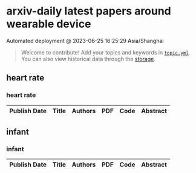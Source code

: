 # arxiv-daily latest papers around wearable device
Automated deployment @ 2023-06-25 16:25:29 Asia/Shanghai
> Welcome to contribute! Add your topics and keywords in [`topic.yml`]({repo_url}/blob/main/database/topic.yml).
> You can also view historical data through the [storage]({repo_url}/blob/main/database/storage).

## heart rate

### heart rate
|Publish Date|Title|Authors|PDF|Code|Abstract|
| :---: | :---: | :---: | :---: | :---: | :---: |

## infant

### infant
|Publish Date|Title|Authors|PDF|Code|Abstract|
| :---: | :---: | :---: | :---: | :---: | :---: |
